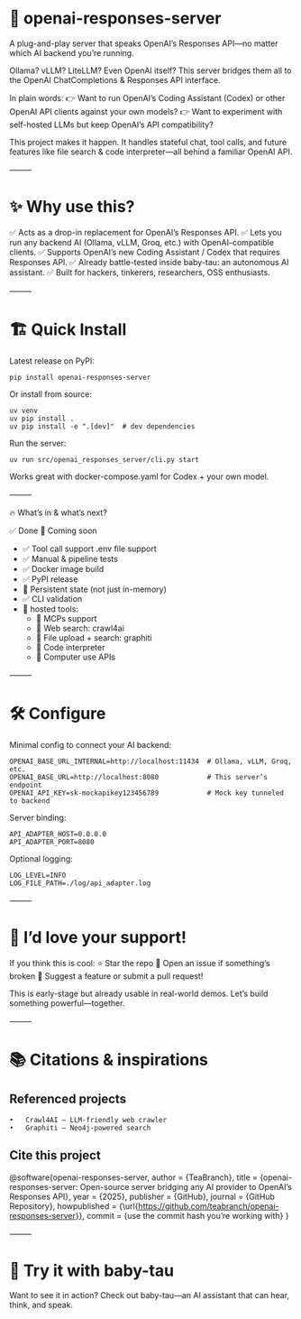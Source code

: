# 🚀 openai-responses-server

A plug-and-play server that speaks OpenAI’s Responses API—no matter which AI backend you’re running.

Ollama? vLLM? LiteLLM? Even OpenAI itself?
This server bridges them all to the OpenAI ChatCompletions & Responses API interface.

In plain words:
👉 Want to run OpenAI’s Coding Assistant (Codex) or other OpenAI API clients against your own models?
👉 Want to experiment with self-hosted LLMs but keep OpenAI’s API compatibility?

This project makes it happen.
It handles stateful chat, tool calls, and future features like file search & code interpreter—all behind a familiar OpenAI API.

⸻

# ✨ Why use this?

✅ Acts as a drop-in replacement for OpenAI’s Responses API.
✅ Lets you run any backend AI (Ollama, vLLM, Groq, etc.) with OpenAI-compatible clients.
✅ Supports OpenAI’s new Coding Assistant / Codex that requires Responses API.
✅ Already battle-tested inside baby-tau: an autonomous AI assistant.
✅ Built for hackers, tinkerers, researchers, OSS enthusiasts.

⸻

# 🏗️ Quick Install

Latest release on PyPI:

```
pip install openai-responses-server
```

Or install from source:

```
uv venv
uv pip install .
uv pip install -e ".[dev]"  # dev dependencies
```

Run the server:

```
uv run src/openai_responses_server/cli.py start
```

Works great with docker-compose.yaml for Codex + your own model.

⸻

🔥 What’s in & what’s next?

✅ Done	📝 Coming soon
- ✅ Tool call support	.env file support
- ✅ Manual & pipeline tests
- ✅ Docker image build
- ✅ PyPI release	
- 📝 Persistent state (not just in-memory)
- ✅ CLI validation	
- 📝 hosted tools:
  - 📝 MCPs support
  - 📝 Web search: crawl4ai
  - 📝 File upload + search: graphiti
  - 📝 Code interpreter
  - 📝 Computer use APIs

⸻

# 🛠️ Configure

Minimal config to connect your AI backend:

```
OPENAI_BASE_URL_INTERNAL=http://localhost:11434  # Ollama, vLLM, Groq, etc.
OPENAI_BASE_URL=http://localhost:8080            # This server’s endpoint
OPENAI_API_KEY=sk-mockapikey123456789            # Mock key tunneled to backend
```

Server binding:
```
API_ADAPTER_HOST=0.0.0.0
API_ADAPTER_PORT=8080
```
Optional logging:
```
LOG_LEVEL=INFO
LOG_FILE_PATH=./log/api_adapter.log
```


⸻

# 💬 I’d love your support!

If you think this is cool:
⭐ Star the repo
🐛 Open an issue if something’s broken
🤝 Suggest a feature or submit a pull request!

This is early-stage but already usable in real-world demos.
Let’s build something powerful—together.

⸻

# 📚 Citations & inspirations

## Referenced projects
	•	Crawl4AI – LLM-friendly web crawler
	•	Graphiti – Neo4j-powered search

## Cite this project

@software{openai-responses-server,
  author = {TeaBranch},
  title = {openai-responses-server: Open-source server bridging any AI provider to OpenAI’s Responses API},
  year = {2025},
  publisher = {GitHub},
  journal = {GitHub Repository},
  howpublished = {\url{https://github.com/teabranch/openai-responses-server}},
  commit = {use the commit hash you’re working with}
}



⸻

# 🏁 Try it with baby-tau

Want to see it in action?
Check out baby-tau—an AI assistant that can hear, think, and speak.

